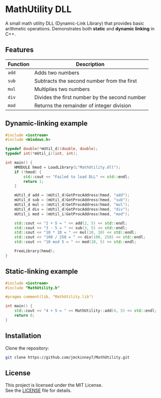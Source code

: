 # MathUtility DLL
A small math utility DLL (Dynamic-Link Library) that provides basic arithmetic operations.
Demonstrates both **static** and **dynamic linking** in C++.

## Features
| Function | Description |
|----------|-------------|
| `add`    | Adds two numbers |
| `sub`    | Subtracts the second number from the first |
| `mul`    | Multiplies two numbers |
| `div`    | Divides the first number by the second number |
| `mod`    | Returns the remainder of integer division |

## Dynamic-linking example
``` cpp
#include <iostream>
#include <Windows.h>

typedef double(*mUtil_d)(double, double);
typedef int(*mUtil_i)(int, int);

int main() {
    HMODULE hmod = LoadLibrary(L"MathUtility.dll");
    if (!hmod) {
        std::cout << "Failed to load DLL" << std::endl;
        return 1;
    }

    mUtil_d add = (mUtil_d)GetProcAddress(hmod, "add");
    mUtil_d sub = (mUtil_d)GetProcAddress(hmod, "sub");
    mUtil_d mul = (mUtil_d)GetProcAddress(hmod, "mul");
    mUtil_d div = (mUtil_d)GetProcAddress(hmod, "div");
    mUtil_i mod = (mUtil_i)GetProcAddress(hmod, "mod");

    std::cout << "2 + 5 = " << add(2, 5) << std::endl;
    std::cout << "3 - 5 = " << sub(3, 5) << std::endl;
    std::cout << "10 * 10 = " << mul(10, 10) << std::endl;
    std::cout << "100 / 250 = " << div(100, 250) << std::endl;
    std::cout << "10 mod 5 = " << mod(10, 5) << std::endl;

    FreeLibrary(hmod);
}
```

## Static-linking example
``` cpp
#include <iostream>
#include "MathUtility.h"

#pragma comment(lib, "MathUtility.lib")

int main() {
    std::cout << "4 + 5 = " << MathUtility::add(4, 5) << std::endl;
    return 0;
}
```

## Installation
Clone the repository:
```bash
git clone https://github.com/jmckinney7/MathUtility.git
```

## License

This project is licensed under the MIT License.  
See the [LICENSE](./LICENSE.md) file for details.
```
